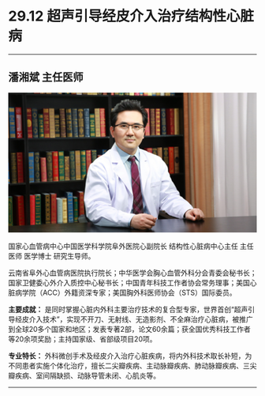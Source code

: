 # 29.12 超声引导经皮介入治疗结构性心脏病

---

## 潘湘斌 主任医师

![1685942672927](image/c29_012/1685942672927.png)

国家心血管病中心中国医学科学院阜外医院心副院长 结构性心脏病中心主任 主任医师 医学博士 研究生导师。

云南省阜外心血管病医院执行院长；中华医学会胸心血管外科分会青委会秘书长；国家卫健委心外介入质控中心秘书长；中国青年科技工作者协会常务理事；美国心脏病学院（ACC）外籍资深专家；美国胸外科医师协会（STS）国际委员。

**主要成就：** 是同时掌握心脏内外科主要治疗技术的复合型专家，世界首创“超声引导经皮介入技术”，实现不开刀、无射线、无造影剂、不全麻治疗心脏病，被推广到全球20多个国家和地区；发表专著2部，论文60余篇；获全国优秀科技工作者等20余项奖励；主持国家级、省部级项目20项。

**专业特长：** 外科微创手术及经皮介入治疗心脏疾病，将内外科技术取长补短，为不同患者实施个体化治疗，擅长二尖瓣疾病、主动脉瓣疾病、肺动脉瓣疾病、三尖瓣疾病、室间隔缺损、动脉导管未闭、心肌炎等。

---
